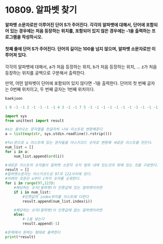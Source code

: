 # 10809. 알파벳 찾기

#### 알파벳 소문자로만 이루어진 단어 S가 주어진다. 각각의 알파벳에 대해서, 단어에 포함되어 있는 경우에는 처음 등장하는 위치를, 포함되어 있지 않은 경우에는 -1을 출력하는 프로그램을 작성하시오.

#### 첫째 줄에 단어 S가 주어진다. 단어의 길이는 100을 넘지 않으며, 알파벳 소문자로만 이루어져 있다.

각각의 알파벳에 대해서, a가 처음 등장하는 위치, b가 처음 등장하는 위치, ... z가 처음 등장하는 위치를 공백으로 구분해서 출력한다.

만약, 어떤 알파벳이 단어에 포함되어 있지 않다면 -1을 출력한다. 단어의 첫 번째 글자는 0번째 위치이고, 두 번째 글자는 1번째 위치이다.

``` python
baekjoon
```

``` python
1 0 -1 -1 2 -1 -1 -1 -1 4 3 -1 -1 7 5 -1 -1 -1 -1 -1 -1 -1 -1 -1 -1 -1
```

``` python
import sys
from unittest import result

#a는 들어오는 문자열을 한글자씩 나눠 리스트로 변환해준다
a = list(map(str, sys.stdin.readline().rstrip()))

#for문으로 a 리스트에 있는 문자들을 아스키코드 숫자로 변환해 새로운 리스트를 만든다.
num_list = []
for i in a:
    num_list.append(ord(i))

#새로운 리스트의 숫자들이 알파벳 소문자 숫자 범위 내에 있는것과 밖에 있는 것을 구분한다.
result = []
#알파벳소문자는 아스키코드상 97과 122사이에 있다. 
#아래의 포문은 a부터 z까지 숫자를 순회한다.
for i in range(97,123):
    #해당하는 숫자(알파벳)이 인풋값에 있는 알파벳이라면
    if i in num_list:
        #인풋값의 index위치를 리스트에 더한다
        result.append(num_list.index(i))

    #해당하는 숫자(알파벳)이 인풋값에 없는 알파벳이라면    
    else:
        #-1을 넣는다
        result.append(-1)

#문제에서 원하는 형태로 출력한다
print(*result)
```

